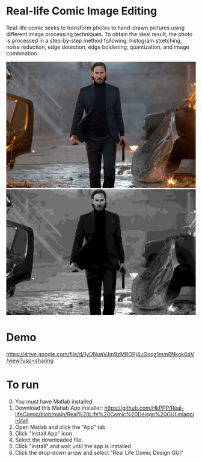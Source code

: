 # Real-life Comic Image Editing
Real-life comic seeks to transform photos to hand-drawn pictures using different image processing techniques. To obtain the ideal result, the photo is processed in a step-by-step method following: histogram stretching, noise reduction, edge detection, edge boldening, quantization, and image combination.


![alt text](https://github.com/HkPPP/Real-lifeComic/blob/main/Real-life%20Comic/Images/johnny.jpg?raw=true)
![alt text](https://github.com/HkPPP/Real-lifeComic/blob/main/Real-life%20Comic/Edited%20Pictures/johnyWick.png?raw=true)




# Demo
https://drive.google.com/file/d/1yDNuqVJm9zMROPj4uOcqz1mm0Nkok6qV/view?usp=sharing




# To run
0. You must have Matlab installed.
1. Download this Matlab App installer: https://github.com/HkPPP/Real-lifeComic/blob/main/Real%20Life%20Comic%20Deisgn%20GUI.mlappinstall
2. Open Matlab and click the "App" tab
3. Click "Install App" icon
4. Select the downloaded file
5. Click "Install" and wait until the app is installed
6. Click the drop-down arrow and select "Real Life Comic Design GUI"
